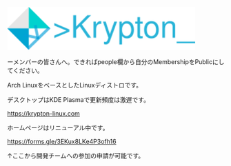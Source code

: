 <img src="https://raw.githubusercontent.com/krypton-linux/krypton-linux.com/refs/heads/main/logo.svg" height=100px width=auto></img>

ーメンバーの皆さんへ。できればpeople欄から自分のMembershipをPublicにしてください。

Arch LinuxをベースとしたLinuxディストロです。

デスクトップはKDE Plasmaで更新頻度は激遅です。

https://krypton-linux.com

ホームページはリニューアル中です。

https://forms.gle/3EKux8LKe4P3ofh16

↑ここから開発チームへの参加の申請が可能です。


